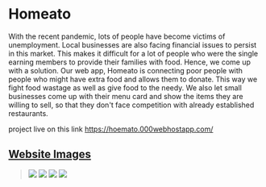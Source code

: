 # Homeato
With the recent pandemic, lots of people have become victims of unemployment. Local businesses are also facing financial issues to persist in this market. This makes it difficult for a lot of people who were the single earning members to provide their families with food. Hence, we come up with a solution. Our web app, Homeato is connecting poor people with people who might have extra food and allows them to donate. This way we fight food wastage as well as give food to the needy. We also let small businesses come up with their menu card and show the items they are willing to sell, so that they don't face competition with already established restaurants.

project live on this link https://hoemato.000webhostapp.com/
## <u>Website Images</u>
> ![](homeato1.jpg)
> ![](homeato2.jpg)
> ![](homeato3.jpg)
> ![](homeato4.jpg)
